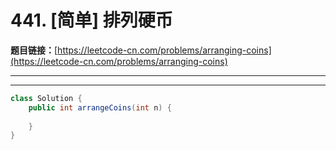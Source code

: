 # 441. [简单] 排列硬币

**题目链接：**[https://leetcode-cn.com/problems/arranging-coins](https://leetcode-cn.com/problems/arranging-coins)

---

<Cards card="leetcode_441_arranging-coins"></Cards>

---

```java
class Solution {
    public int arrangeCoins(int n) {
        
    }
}
```